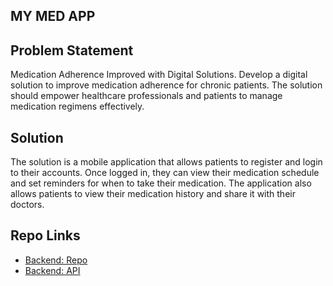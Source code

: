 ## MY MED APP

## Problem Statement
Medication Adherence Improved with Digital Solutions. Develop a digital solution to improve medication adherence for chronic patients. The solution should empower healthcare professionals and patients to manage medication regimens effectively.

## Solution
The solution is a mobile application that allows patients to register and login to their accounts. Once logged in, they can view their medication schedule and set reminders for when to take their medication. The application also allows patients to view their medication history and share it with their doctors.

## Repo Links
- [Backend: Repo]((https://github.com/Olayanju-1234/Stutern-Hackathon.git))
- [Backend: API]((https://klusterhon.onrender.com/))

 
 
